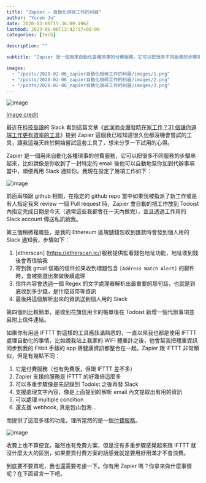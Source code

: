 ```yaml
---
title: "Zapier — 自動化瑣碎工作的利器"
author: "Yuren Ju"
date: 2020-02-06T15:36:09.196Z
lastmod: 2023-06-06T13:42:57+08:00
categories: [tech]

description: ""

subtitle: "Zapier 是一個用來自動化各種瑣事的付費服務，它可以把很多不同服務的步驟串起來，比如說像是你收到了一封特定的 email 後他可以自動地幫你加到代辦事項當中，順便再用 Slack 通知你。"

images:
  - "/posts/2020-02-06_zapier自動化瑣碎工作的利器/images/1.png"
  - "/posts/2020-02-06_zapier自動化瑣碎工作的利器/images/2.png"
  - "/posts/2020-02-06_zapier自動化瑣碎工作的利器/images/3.png"
---
```


![image](/posts/2020-02-06_zapier自動化瑣碎工作的利器/images/1.png#layoutTextWidth)

[Image credit](https://zapier.com/page/partner-kit/)

最近在[科技島讀](https://daodu.tech/)的 Slack 看到這篇文章《[武漢肺炎爆發時在家工作？31 個讓你遠端工作更有效率的工具](https://www.perapera.ai/post/remotework/)》提到 Zapier 這個我已經知道很久但都沒機會嘗試的工具，讓我這幾天終於開始嘗試這套工具了，想來分享一下試用的心得。

Zapier 是一個用來自動化各種瑣事的付費服務，它可以把很多不同服務的步驟串起來，比如說像是你收到了一封特定的 email 後他可以自動地幫你加到代辦事項當中，順便再用 Slack 通知你。我現在設定了幾項工作如下：

![image](/posts/2020-02-06_zapier自動化瑣碎工作的利器/images/2.png#layoutTextWidth)

前面兩項跟 github 相關，在指定的 github repo 當中如果我被指派了新工作或是有人指定我來 review 一個 Pull request 時，Zapier 會自動的把工作放到 Todoist 內指定完成日期是今天（通常這些我都會在一天內做完），並且透過工作用的 Slack account 傳送私訊給我。

第三個稍微複雜些，是我的 Ethereum 區塊鏈錢包收到匯款時會發到個人用的 Slack 通知我，步驟如下：

1.  [etherscan] (https://etherscan.io/)服務提供監看錢包地址功能，地址收到錢後會寄信給我
2.  寄到我 gmail 信箱的信件如果收到標題包含 `[Address Watch Alert]` 的郵件時，會被挑選出來做後續處理
3.  信件內容會透過一個 Regex 的文字處理器解析出最重要的那句話，也就是到底收到多少錢，是什麼貨幣等資訊
4.  最後將這個解析出來的資訊送到個人用的 Slack

第四個則比較簡單，是收到花旗信用卡的帳單後在 Todoist 新增一個代辦事項並且附上信件連結。

如果你有用過 IFTTT 對這樣的工具應該滿熟悉的，一直以來我也都是使用 IFTTT 處理自動化的事情，比如說我站上我家的 WiFi 體重計之後，他會幫我把體重資訊同步到我的 Fitbit 手錶的 app 將健康資訊都整合在一起。Zapier 跟 IFTTT 非常類似，但是有幾點不同：

1.  它是付費服務（也有免費版，但跟 IFTTT 差不多）
2.  Zapier 支援的服務是 IFTTT 的好幾倍這麼多
3.  可以多重步驟像是先記錄到 Todoist 之後再發 Slack
4.  支援處理文字內容，像是上面提到的解析 email 內文提取出有用的資訊
5.  可以處理 multiple condition
6.  還支援 webhook, 真是包山包海…

而提供了這麼多樣的功能，理所當然的是一個[付費服務](https://zapier.com/app/billing/plans)。

![image](/posts/2020-02-06_zapier自動化瑣碎工作的利器/images/3.png#layoutTextWidth)

收費上也不算便宜。雖然也有免費方案，但是沒有多重步驟感覺起來跟 IFTTT 就沒什麼太大的區別，如果要買付費方案的話感覺就是要用好用滿才不會浪費。

到底要不要買呢，我也還需要考慮一下。你有用 Zapier 嗎？你拿來做什麼事情呢？在下面留言一下吧。
